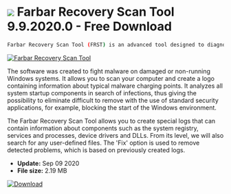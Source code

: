 # ![](https://cdn.softexe.net/static/icon/b/farbar-recovery-scan-tool-8172.png) Farbar Recovery Scan Tool 9.9.2020.0 - Free Download

```sh
Farbar Recovery Scan Tool (FRST) is an advanced tool designed to diagnose and remove infections from computers where it is not possible to run the operating system. It was adapted to run from the Windows Recovery Environment (WinRE) environment, enabling, among others, diagnosis and repair of Windows systems from the XP / Vista / 7/8/10 family.
```
[![Farbar Recovery Scan Tool](https://gallery.dpcdn.pl/imgc/Tools/21331/g_-_420x350_1.5_-_x20171027164702_0.png)](https://softexe.net/win/security-privacy/scanners/farbar-recovery-scan-tool:hpgb.html)

The software was created to fight malware on damaged or non-running Windows systems. It allows you to scan your computer and create a logo containing information about typical malware charging points. It analyzes all system startup components in search of infections, thus giving the possibility to eliminate difficult to remove with the use of standard security applications, for example, blocking the start of the Windows environment.
 
 The Farbar Recovery Scan Tool allows you to create special logs that can contain information about components such as the system registry, services and processes, device drivers and DLLs. From its level, we will also search for any user-defined files. The 'Fix' option is used to remove detected problems, which is based on previously created logs.


- **Update:** Sep 09 2020
- **File size:** 2.19 MB

[![Download](https://cdn.softexe.net/static/img/download.png)](https://softexe.net/win/security-privacy/scanners/farbar-recovery-scan-tool:hpgb.html)

